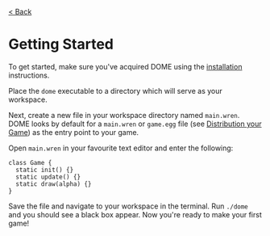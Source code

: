 [< Back](.)

Getting Started
=================

To get started, make sure you've acquired DOME using the [installation](installation) instructions.

Place the `dome` executable to a directory which will serve as your workspace.

Next, create a new file in your workspace directory named `main.wren`. DOME looks by default for a `main.wren` or `game.egg` file (see [Distribution your Game](guides/distribution)) as the entry point to your game.

Open `main.wren` in your favourite text editor and enter the following:

```
class Game {
  static init() {}
  static update() {}
  static draw(alpha) {}
}
```

Save the file and navigate to your workspace in the terminal. Run `./dome` and you should see a black box appear.
Now you're ready to make your first game!

